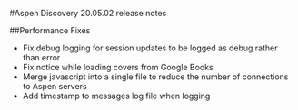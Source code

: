 #Aspen Discovery 20.05.02 release notes

##Performance Fixes
- Fix debug logging for session updates to be logged as debug rather than error
- Fix notice while loading covers from Google Books
- Merge javascript into a single file to reduce the number of connections to Aspen servers
- Add timestamp to messages log file when logging